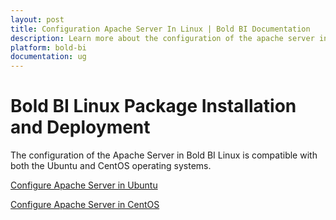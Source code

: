 ```yaml
---
layout: post
title: Configuration Apache Server In Linux | Bold BI Documentation
description: Learn more about the configuration of the apache server in Bold BI Linux package on a Linux server with SSL.
platform: bold-bi
documentation: ug
---
```


# Bold BI Linux Package Installation and Deployment

The configuration of the Apache Server in Bold BI Linux is compatible with both the Ubuntu and CentOS operating systems.

[Configure Apache Server in Ubuntu](/deploying-bold-bi/deploying-in-linux/deploy-bold-bi-using-apache-server/configure-apache-server-in-ubuntu/)

[Configure Apache Server in CentOS](/deploying-bold-bi/deploying-in-linux/deploy-bold-bi-using-apache-server/configure-apache-server-in-centos/)
